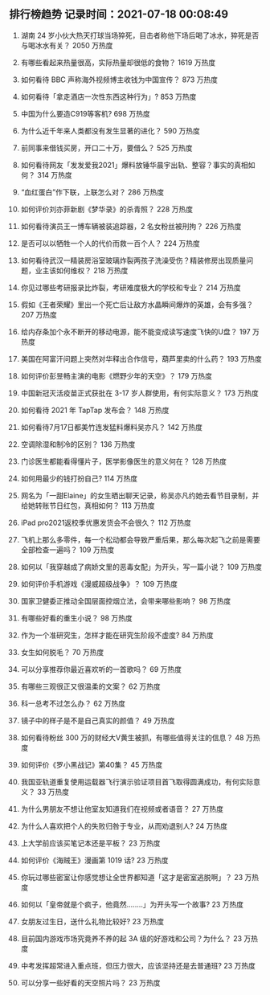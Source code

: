 
## 排行榜趋势 记录时间：2021-07-18 00:08:49
  
  1. 湖南 24 岁小伙大热天打球当场猝死，目击者称他下场后喝了冰水，猝死是否与喝冰水有关？ 2050 万热度
    
  2. 有哪些看起来热量很高，实际热量却很低的食物？ 1619 万热度
    
  3. 如何看待 BBC 声称海外视频博主收钱为中国宣传？ 873 万热度
    
  4. 如何看待「拿走酒店一次性东西这种行为」? 853 万热度
    
  5. 中国为什么要造C919等客机? 698 万热度
    
  6. 为什么近千年来人类都没有发生显著的进化？ 590 万热度
    
  7. 前同事来借钱买房，开口二十万，要借么？ 525 万热度
    
  8. 如何看待网友「发发爱我2021」爆料放锤华晨宇出轨、整容？事实的真相如何？ 314 万热度
    
  9. “血红蛋白”作下联，上联怎么对？ 286 万热度
    
  10. 如何评价刘亦菲新剧《梦华录》的杀青照？ 228 万热度
    
  11. 如何看待演员王一博车辆被装追踪器，2 名女粉丝被刑拘？ 226 万热度
    
  12. 是否可以以牺牲一个人的代价而救一百个人？ 224 万热度
    
  13. 如何看待武汉一精装房浴室玻璃炸裂两孩子洗澡受伤？精装修房出现质量问题，业主该如何维权？ 218 万热度
    
  14. 你见过哪些考研报录比炸裂，考研难度极大的学校和专业？ 214 万热度
    
  15. 假如《王者荣耀》里出一个死亡后让敌方水晶瞬间爆炸的英雄，会有多强？ 207 万热度
    
  16. 给内存条加个永不断开的移动电源，能不能变成读写速度飞快的U盘？ 197 万热度
    
  17. 美国在阿富汗问题上突然对华释出合作信号，葫芦里卖的什么药？ 193 万热度
    
  18. 如何评价彭昱畅主演的电影《燃野少年的天空》？ 179 万热度
    
  19. 中国新冠灭活疫苗正式获批在 3-17 岁人群使用，有何实际意义？ 173 万热度
    
  20. 如何看待 2021 年 TapTap 发布会？ 148 万热度
    
  21. 如何看待7月17日都美竹连发猛料爆料吴亦凡？ 142 万热度
    
  22. 空调除湿和制冷的区别？ 136 万热度
    
  23. 门诊医生都能看得懂片子，医学影像医生的意义何在？ 128 万热度
    
  24. 如何用最少的钱打扮自己? 114 万热度
    
  25. 网名为「一甜Elaine」的女生晒出聊天记录，称吴亦凡约她去看节目录制，并给她转账节日红包，真相如何？ 113 万热度
    
  26. iPad pro2021返校季优惠发货会不会很久？ 112 万热度
    
  27. 飞机上那么多零件，每一个松动都会导致严重后果，那么每次起飞之前是需要全部检查一遍吗？ 109 万热度
    
  28. 如何以「我穿越成了病娇文里的恶毒女配」为开头，写一篇小说？ 109 万热度
    
  29. 如何评价手机游戏《漫威超级战争》？ 109 万热度
    
  30. 国家卫健委正推动全国层面控烟立法，会带来哪些影响？ 98 万热度
    
  31. 有哪些好看的重生小说？ 98 万热度
    
  32. 作为一个准研究生，怎样才能在研究生阶段不虚度? 84 万热度
    
  33. 女生如何脱毛？ 70 万热度
    
  34. 可以分享推荐你最近喜欢听的一首歌吗？ 69 万热度
    
  35. 有哪些三观很正又很温柔的文案？ 62 万热度
    
  36. 科一总考不过怎么办？ 62 万热度
    
  37. 镜子中的样子是不是自己真实的颜值？ 49 万热度
    
  38. 如何看待粉丝 300 万的财经大V黄生被抓，有哪些值得关注的信息？ 48 万热度
    
  39. 如何评价《罗小黑战记》第40集？ 45 万热度
    
  40. 我国亚轨道重复使用运载器飞行演示验证项目首飞取得圆满成功，有何实际意义？ 33 万热度
    
  41. 为什么男朋友不想让他室友知道我们在视频或者语音？ 27 万热度
    
  42. 为什么人喜欢把个人的失败归咎于专业，从而劝退别人? 24 万热度
    
  43. 上大学前应该买笔记本还是平板？ 23 万热度
    
  44. 如何评价《海贼王》漫画第 1019 话? 23 万热度
    
  45. 你玩过哪些密室让你感觉想让全世界都知道「这才是密室逃脱啊」？ 23 万热度
    
  46. 如何以「皇帝就是个疯子，他竟然........」为开头写一个故事? 23 万热度
    
  47. 女朋友过生日，送什么礼物比较好? 23 万热度
    
  48. 目前国内游戏市场究竟养不养的起 3A 级的好游戏和公司？为什么？ 23 万热度
    
  49. 中考发挥超常进入重点班，但压力很大，应该坚持还是去普通班? 23 万热度
    
  50. 可以分享一些好看的天空照片吗？ 23 万热度
    